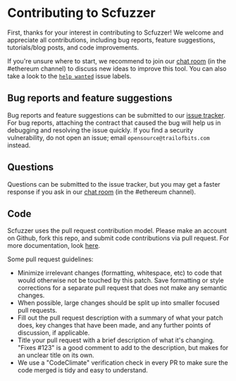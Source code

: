 # Contributing to Scfuzzer

First, thanks for your interest in contributing to Scfuzzer! We welcome and
appreciate all contributions, including bug reports, feature suggestions,
tutorials/blog posts, and code improvements.

If you're unsure where to start, we recommend to join our [chat room](https://slack.empirehacking.nyc/)
(in the #ethereum channel) to discuss new ideas to improve this tool. You can also take a look to the [`help wanted`](https://github.com/khulnasoft-lab/scfuzzer/issues?q=is%3Aissue+is%3Aopen+label%3A%22help+wanted%22)
issue labels.

## Bug reports and feature suggestions

Bug reports and feature suggestions can be submitted to our [issue
tracker](https://github.com/khulnasoft-lab/scfuzzer/issues). For bug reports,
attaching the contract that caused the bug will help us in debugging and
resolving the issue quickly. If you find a security
vulnerability, do not open an issue; email `opensource@trailofbits.com`
instead.

## Questions

Questions can be submitted to the issue tracker, but you may get a faster
response if you ask in our [chat room](https://slack.empirehacking.nyc/)
(in the #ethereum channel).

## Code

Scfuzzer uses the pull request contribution model. Please make an account on
Github, fork this repo, and submit code contributions via pull request. For
more documentation, look [here](https://guides.github.com/activities/forking/).

Some pull request guidelines:

- Minimize irrelevant changes (formatting, whitespace, etc) to code that would
  otherwise not be touched by this patch. Save formatting or style corrections
  for a separate pull request that does not make any semantic changes.
- When possible, large changes should be split up into smaller focused pull
  requests.
- Fill out the pull request description with a summary of what your patch does,
  key changes that have been made, and any further points of discussion, if
  applicable.
- Title your pull request with a brief description of what it's changing.
  "Fixes #123" is a good comment to add to the description, but makes for an
  unclear title on its own.
- We use a "CodeClimate" verification check in every PR to make sure the code merged 
  is tidy and easy to understand.
